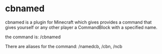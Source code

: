 # cbnamed
cbnamed is a plugin for Minecraft which gives provides a command that gives yourself
or any other player a CommandBlock with a specified name.

the command is: /cbnamed <Player> <ComandBlock Name>

There are aliases for the command: /namedcb, /cbn, /ncb
